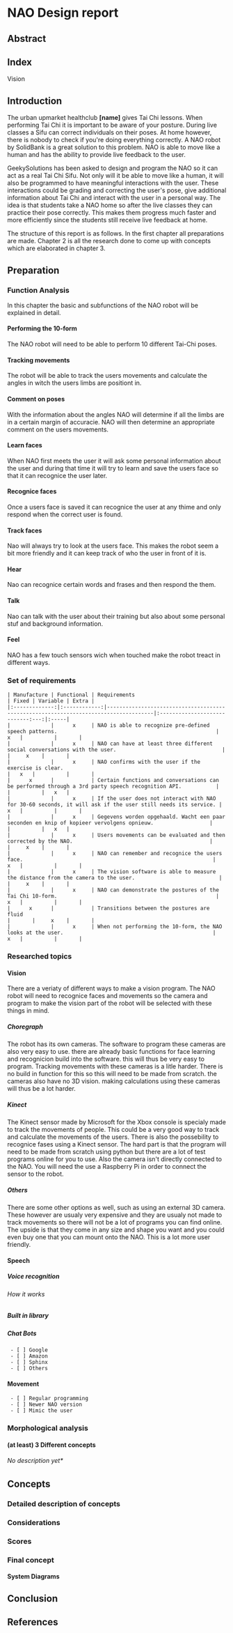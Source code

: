 # NAO Design report

## Abstract

## Index
Vision

## Introduction

The urban upmarket healthclub **[name]** gives Tai Chi lessons. When performing Tai Chi it is important to be aware of your posture. During live classes a Sifu can correct individuals on their poses. At home however, there is nobody to check if you're doing everything correctly.
A NAO robot by SolidBank is a great solution to this problem. NAO is able to move like a human and has the ability to provide live feedback to the user.

GeekySolutions has been asked to design and program the NAO so it can act as a real Tai Chi Sifu. Not only will it be able to move like a human, it will also be programmed to have meaningful interactions with the user. These interactions could be grading and correcting the user's pose, give additional information about Tai Chi and interact with the user in a personal way.
The idea is that students take a NAO home so after the live classes they can practice their pose correctly. This makes them progress much faster and more efficiently since the students still receive live feedback at home.  


The structure of this report is as follows. In the first chapter all preparations are made. Chapter 2 is all the research done to come up with concepts which are elaborated in chapter 3.




## Preparation

### Function Analysis
In this chapter the basic and subfunctions of the NAO robot will be explained in detail.
#### Performing the 10-form
The NAO robot will need to be able to perform 10 different Tai-Chi poses.
#### Tracking movements
The robot will be able to track the users movements and calculate the angles in witch the users limbs are positiont in.
#### Comment on poses
With the information about the angles NAO will determine if all the limbs are in a certain margin of accuracie. NAO will then determine an appropriate comment on the users movements.
#### Learn faces
When NAO first meets the user it will ask some personal information about the user and during that time it will try to learn and save the users face so that it can recognice the user later.
#### Recognice faces
Once a users face is saved it can recognice the user at any thime and only respond when the correct user is found.
#### Track faces
Nao will always try to look at the users face. This makes the robot seem a bit more friendly and it can keep track of who the user in front of it is.
#### Hear
Nao can recognice certain words and frases and then respond the them.
#### Talk
Nao can talk with the user about their training but also about some personal stuf and background information.
#### Feel
NAO has a few touch sensors wich when touched make the robot treact in different ways.
### Set of requirements
```
| Manufacture | Functional | Requirements                                                                                               | Fixed | Variable | Extra |
|:-------------:|:------------:|-------------------------------------------------------------------------------------|:----------------------------:---:|:-----|
|             |      x     | NAO is able to recognize pre-defined speech patterns.                                                   |   x   |          |       |
|             |      x     | NAO can have at least three different social conversations with the user.                                  |       |     x    |       |
|             |      x     | NAO confirms with the user if the exercise is clear.                                                       |   x   |          |       |
|      x      |            | Certain functions and conversations can be performed through a 3rd party speech recognition API.           |       |          |   x   |
|             |      x     | If the user does not interact with NAO for 30-60 seconds, it will ask if the user still needs its service. |   x   |          |       |
|             |      x     | Gegevens worden opgehaald. Wacht een paar seconden en knip of kopieer vervolgens opnieuw.                  |       |          |   x   |
|             |      x     | Users movements can be evaluated and then corrected by the NAO.                                            |       |     x    |       |
|             |      x     | NAO can remember and recognice the users face.                                                             |   x   |          |       |
|             |      x     | The vision software is able to measure the distance from the camera to the user.                           |       |     x    |       |
|             |      x     | NAO can demonstrate the postures of the Tai Chi 10-form.                                                   |   x   |          |       |
|      x      |            | Transitions between the postures are fluid                                                                 |       |     x    |       |
|             |      x     | When not performing the 10-form, the NAO looks at the user.                                                |   x   |          |       |
```
### Researched topics
#### Vision
There are a veriaty of different ways to make a vision program. The NAO robot will need to recognice faces and movements so the camera and program to make the vision part of the robot will be selected with these things in mind.
##### Choregraph
The robot has its own cameras. The software to program these cameras are also very easy to use. there are already basic functions for face learning and recognicion build into the software. this will thus be very easy to program. Tracking movements with these cameras is a litle harder. There is no build in function for this so this will need to be made from scratch. the cameras also have no 3D vision. making calculations using these cameras will thus be a lot harder.
##### Kinect
The Kinect sensor made by Microsoft for the Xbox console is specialy made to track the movements of people. This could be a very good way to track and calculate the movements of the users. There is also the possebility to recognice fases using a Kinect sensor. The hard part is that the program will need to be made from scratch using python but there are a lot of test programs online for you to use. Also the camera isn't directly connected to the NAO. You will need the use a Raspberry Pi in order to connect the sensor to the robot.
##### Others
There are some other options as well, such as using an external 3D camera. These however are usualy very expensive and they are usualy not made to track movements so there will not be a lot of programs you can find online. The upside is that they come in any size and shape you want and you could even buy one that you can mount onto the NAO. This is a lot more user friendly.
#### Speech
##### Voice recognition
###### How it works
##### Built in library
##### Chat Bots
	 - [ ] Google
	 - [ ] Amazon
	 - [ ] Sphinx
	 - [ ] Others

#### Movement
	 - [ ] Regular programming
	 - [ ] Newer NAO version
	 - [ ] Mimic the user

### Morphological analysis
#### (at least) 3 Different concepts
###### No description yet*

## Concepts
### Detailed description of concepts
### Considerations
### Scores
### Final concept
#### System Diagrams
## Conclusion
## References

<!--stackedit_data:
eyJoaXN0b3J5IjpbMTgzODg0ODY0NywtNDMzNjI2OTY5LDEwMD
A1Njg0MDUsMTI3ODgwODUzOCw1MjY3ODQwODcsLTE2ODYzNTU4
LC0xMTQ1MjUxNjMxLDE1NTI0NTYzMzIsLTE0NzIyNDY4MzYsOD
E5MTU4NzAsLTk2MjEzMDU2NiwxODMzNjMwMjQzXX0=
-->
